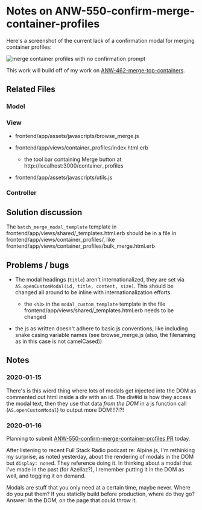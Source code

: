 # Notes on ANW-550-confirm-merge-container-profiles

Here's a screenshot of the current lack of a confirmation modal for merging container profiles:

![merge container profiles with no confirmation prompt](./no-confirm-modal.gif)

This work will build off of my work on [ANW-462-merge-top-containers](https://github.com/archivesspace/archivesspace/pull/1756).

## Related Files

### Model

### View

- frontend/app/assets/javascripts/browse_merge.js

- frontend/app/views/container_profiles/index.html.erb

  - the tool bar containing Merge button at http://localhost:3000/container_profiles

- frontend/app/assets/javascripts/utils.js

### Controller

## Solution discussion

The `batch_merge_modal_template` template in frontend/app/views/shared/\_templates.html.erb should be in a file in frontend/app/views/container_profiles/, like frontend/app/views/container_profiles/bulk_merge.html.erb

## Problems / bugs

- The modal headings (`title`) aren't internationalized, they are set via `AS.openCustomModal(id, title, content, size)`. This should be changed all around to be inline with internationalization efforts.

  - the `<h3>` in the `modal_custom_template` template in the file frontend/app/views/shared/\_templates.html.erb needs to be changed

- the js as written doesn't adhere to basic js conventions, like including snake casing variable names (see browse_merge.js (also, the filenaming as in this case is not camelCased))

## Notes

### 2020-01-15

There's is this wierd thing where lots of modals get injected into the DOM as commented out html inside a div with an id. The div#id is how they access the modal text, then they use that data _from the DOM_ in a js function call (`AS.openCustomModal`) to output more DOM!!!?!?!

### 2020-01-16

Planning to submit [ANW-550-confirm-merge-container-profiles PR](https://github.com/archivesspace/archivesspace/pull/1776) today.

After listening to recent Full Stack Radio podcast re: Alpine.js, I'm rethinking my surprise, as noted yesterday, about the rendering of modals in the DOM but `display: none`d. They reference doing it. In thinking about a modal that I've made in the past (for Azellaz?), I remember putting it in the DOM as well, and toggling it on demand.

Modals are stuff that you only need at a certain time, maybe never. Where do you put them? If you staticlly build before production, where do they go? Answer: In the DOM, on the page that could throw it.
